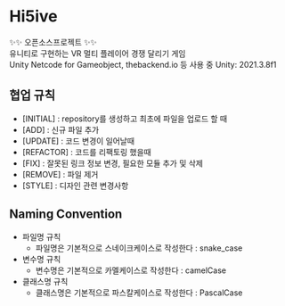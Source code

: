 # Hi5ive
 ✨✨ 오픈소스프로젝트 ✨✨ <br>
 유니티로 구현하는 VR 멀티 플레이어 경쟁 달리기 게임 <br>
 Unity Netcode for Gameobject, thebackend.io 등 사용 중
 Unity: 2021.3.8f1

## 협업 규칙
- [INITIAL] : repository를 생성하고 최초에 파일을 업로드 할 때
- [ADD] : 신규 파일 추가
- [UPDATE] : 코드 변경이 일어날때
- [REFACTOR] : 코드를 리팩토링 했을때
- [FIX] : 잘못된 링크 정보 변경, 필요한 모듈 추가 및 삭제
- [REMOVE] : 파일 제거
- [STYLE] : 디자인 관련 변경사항

## Naming Convention
- 파일명 규칙
  - 파일명은 기본적으로 스네이크케이스로 작성한다 : snake_case
- 변수명 규칙
  - 변수명은 기본적으로 카멜케이스로 작성한다 : camelCase
- 클래스명 규칙
  - 클래스명은 기본적으로 파스칼케이스로 작성한다 : PascalCase
